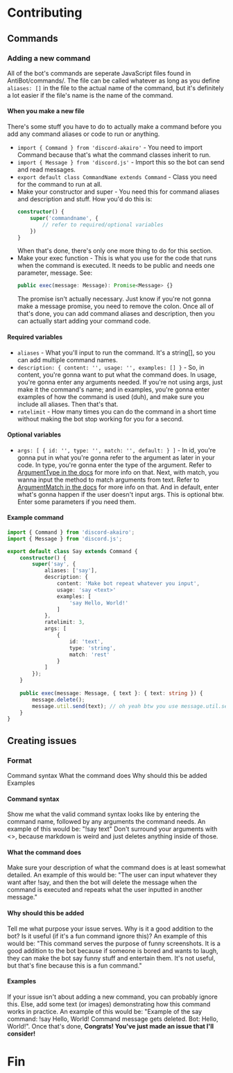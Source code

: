 # Contributing
## Commands
### Adding a new command
All of the bot's commands are seperate JavaScript files found in AntiBot/commands/. The file can be called whatever as long as you define
`aliases: []` in the file to the actual name of the command, but it's definitely a lot easier if the file's name is the name of the command.
#### When you make a new file
There's some stuff you have to do to actually make a command before you add any command aliases or code to run or anything.
* `import { Command } from 'discord-akairo'` - You need to import Command because that's what the command classes inherit to run.
* `import { Message } from 'discord.js'` - Import this so the bot can send and read messages.
* `export default class CommandName extends Command` - Class you need for the command to run at all.
* Make your constructor and super - You need this for command aliases and description and stuff. How you'd do this is:
	```ts
	constructor() {
		super('commandname', {
			// refer to required/optional variables
		})
	}
	```
	When that's done, there's only one more thing to do for this section.
* Make your exec function - This is what you use for the code that runs when the command is executed. It needs to be public and needs one parameter, message. See:
	```ts
	public exec(message: Message): Promise<Message> {}
	```
	The promise isn't actually necessary. Just know if you're not gonna make a message promise, you need to remove the colon.
	Once all of that's done, you can add command aliases and description, then you can actually start adding your command code.
#### Required variables
* `aliases` - What you'll input to run the command. It's a string[], so you can add multiple command names.
* `description: {
	  content: '',
	  usage: '',
	  examples: []
   }` - So, in content, you're gonna want to put what the command does. In usage, you're gonna enter any arguments needed. If you're not using args, just make it
   		the command's name; and in examples, you're gonna enter examples of how the command is used (duh), and make sure you include all aliases. Then that's that.
* `ratelimit` - How many times you can do the command in a short time without making the bot stop working for you for a second.
#### Optional variables
* `args: [
	 {
	 	id: '',
		type: '',
		match: '',
		default:
	 }
  ]` - In id, you're gonna put in what you're gonna refer to the argument as later in your code. In type, you're gonna enter the type of the argument.
  	   Refer to [ArgumentType in the docs](https://discord-akairo.github.io/#/docs/main/master/typedef/ArgumentType) for more info on that. Next, with match, you wanna
	   input the method to match arguments from text. Refer to [ArgumentMatch in the docs](https://discord-akairo.github.io/#/docs/main/master/typedef/ArgumentMatch) for more info on that.
	   And in default, enter what's gonna happen if the user doesn't input args. This is optional btw. Enter some parameters if you need them.
#### Example command
```ts
import { Command } from 'discord-akairo';
import { Message } from 'discord.js';

export default class Say extends Command {
	constructor() {
		super('say', {
			aliases: ['say'],
			description: {
				content: 'Make bot repeat whatever you input',
				usage: 'say <text>'
				examples: [
					'say Hello, World!'
				]
			},
			ratelimit: 3,
			args: [
				{
					id: 'text',
					type: 'string',
					match: 'rest'
				}
			]
		});
	}
	
	public exec(message: Message, { text }: { text: string }) {
		message.delete();
		message.util.send(text); // oh yeah btw you use message.util.send, not message.channel.send
	}
}
```
## Creating issues
### Format
Command syntax
What the command does
Why should this be added
Examples

#### Command syntax
Show me what the valid command syntax looks like by entering the command name, followed by any arguments the command needs.
An example of this would be:
"!say text"
Don't surround your arguments with <>, because markdown is weird and just deletes anything inside of those.

#### What the command does
Make sure your description of what the command does is at least somewhat detailed.
An example of this would be:
"The user can input whatever they want after !say, and then the bot will delete the message when the command is executed and repeats what the user inputted in another message."

#### Why should this be added
Tell me what purpose your issue serves. Why is it a good addition to the bot? Is it useful (if it's a fun command ignore this)?
An example of this would be:
"This command serves the purpose of funny screenshots. It is a good addition to the bot because if someone is bored and wants to laugh, they can make the bot say funny stuff and entertain them. It's not useful, but that's fine because this is a fun command."

#### Examples
If your issue isn't about adding a new command, you can probably ignore this.
Else, add some text (or images) demonstrating how this command works in practice.
An example of this would be:
"Example of the say command:
!say Hello, World!
Command message gets deleted.
Bot: Hello, World!". Once that's done, **Congrats! You've just made an issue that I'll consider!**

# Fin
